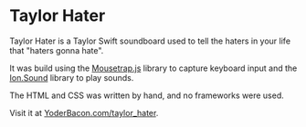 # Taylor Hater

Taylor Hater is a Taylor Swift soundboard used to tell the haters in your life that "haters gonna hate".

It was build using the [Mousetrap.js](https://craig.is/killing/mice) library to capture keyboard input and the [Ion.Sound](http://ionden.com/a/plugins/ion.sound/en.html) library to play sounds.

The HTML and CSS was written by hand, and no frameworks were used.

Visit it at [YoderBacon.com/taylor_hater](www.yoderbacon.com/taylor_hater).

